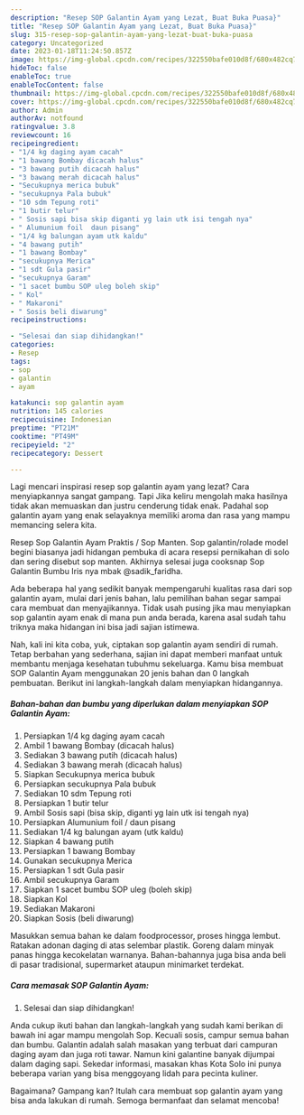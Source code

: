 ```yaml
---
description: "Resep SOP Galantin Ayam yang Lezat, Buat Buka Puasa}"
title: "Resep SOP Galantin Ayam yang Lezat, Buat Buka Puasa}"
slug: 315-resep-sop-galantin-ayam-yang-lezat-buat-buka-puasa
category: Uncategorized
date: 2023-01-18T11:24:50.857Z
image: https://img-global.cpcdn.com/recipes/322550bafe010d8f/680x482cq70/sop-galantin-ayam-foto-resep-utama.jpg
hideToc: false
enableToc: true
enableTocContent: false
thumbnail: https://img-global.cpcdn.com/recipes/322550bafe010d8f/680x482cq70/sop-galantin-ayam-foto-resep-utama.jpg
cover: https://img-global.cpcdn.com/recipes/322550bafe010d8f/680x482cq70/sop-galantin-ayam-foto-resep-utama.jpg
author: Admin
authorAv: notfound
ratingvalue: 3.8
reviewcount: 16
recipeingredient:
- "1/4 kg daging ayam cacah"
- "1 bawang Bombay dicacah halus"
- "3 bawang putih dicacah halus"
- "3 bawang merah dicacah halus"
- "Secukupnya merica bubuk"
- "secukupnya Pala bubuk"
- "10 sdm Tepung roti"
- "1 butir telur"
- " Sosis sapi bisa skip diganti yg lain utk isi tengah nya"
- " Alumunium foil  daun pisang"
- "1/4 kg balungan ayam utk kaldu"
- "4 bawang putih"
- "1 bawang Bombay"
- "secukupnya Merica"
- "1 sdt Gula pasir"
- "secukupnya Garam"
- "1 sacet bumbu SOP uleg boleh skip"
- " Kol"
- " Makaroni"
- " Sosis beli diwarung"
recipeinstructions:

- "Selesai dan siap dihidangkan!"
categories:
- Resep
tags:
- sop
- galantin
- ayam

katakunci: sop galantin ayam 
nutrition: 145 calories
recipecuisine: Indonesian
preptime: "PT21M"
cooktime: "PT49M"
recipeyield: "2"
recipecategory: Dessert

---
```



Lagi mencari inspirasi resep sop galantin ayam yang lezat? Cara menyiapkannya sangat gampang. Tapi Jika keliru mengolah maka hasilnya tidak akan memuaskan dan justru cenderung tidak enak. Padahal sop galantin ayam yang enak selayaknya memiliki aroma dan rasa yang mampu memancing selera kita.


Resep Sop Galantin Ayam Praktis / Sop Manten. Sop galantin/rolade model begini biasanya jadi hidangan pembuka di acara resepsi pernikahan di solo dan sering disebut sop manten. Akhirnya selesai juga cooksnap Sop Galantin Bumbu Iris nya mbak @sadik_faridha.

Ada beberapa hal yang sedikit banyak mempengaruhi kualitas rasa dari sop galantin ayam, mulai dari jenis bahan, lalu pemilihan bahan segar sampai cara membuat dan menyajikannya. Tidak usah pusing jika mau menyiapkan sop galantin ayam enak di mana pun anda berada, karena asal sudah tahu triknya maka hidangan ini bisa jadi sajian istimewa.


Nah, kali ini kita coba, yuk, ciptakan sop galantin ayam sendiri di rumah. Tetap berbahan yang sederhana, sajian ini dapat memberi manfaat untuk membantu menjaga kesehatan tubuhmu sekeluarga. Kamu bisa membuat SOP Galantin Ayam menggunakan 20 jenis bahan dan 0 langkah pembuatan. Berikut ini langkah-langkah dalam menyiapkan hidangannya.

<!--inarticleads1-->

##### Bahan-bahan dan bumbu yang diperlukan dalam menyiapkan SOP Galantin Ayam:

1. Persiapkan 1/4 kg daging ayam cacah
1. Ambil 1 bawang Bombay (dicacah halus)
1. Sediakan 3 bawang putih (dicacah halus)
1. Sediakan 3 bawang merah (dicacah halus)
1. Siapkan Secukupnya merica bubuk
1. Persiapkan secukupnya Pala bubuk
1. Sediakan 10 sdm Tepung roti
1. Persiapkan 1 butir telur
1. Ambil  Sosis sapi (bisa skip, diganti yg lain utk isi tengah nya)
1. Persiapkan  Alumunium foil / daun pisang
1. Sediakan 1/4 kg balungan ayam (utk kaldu)
1. Siapkan 4 bawang putih
1. Persiapkan 1 bawang Bombay
1. Gunakan secukupnya Merica
1. Persiapkan 1 sdt Gula pasir
1. Ambil secukupnya Garam
1. Siapkan 1 sacet bumbu SOP uleg (boleh skip)
1. Siapkan  Kol
1. Sediakan  Makaroni
1. Siapkan  Sosis (beli diwarung)


Masukkan semua bahan ke dalam foodprocessor, proses hingga lembut. Ratakan adonan daging di atas selembar plastik. Goreng dalam minyak panas hingga kecokelatan warnanya. Bahan-bahannya juga bisa anda beli di pasar tradisional, supermarket ataupun minimarket terdekat. 

<!--inarticleads2-->

##### Cara memasak SOP Galantin Ayam:


1. Selesai dan siap dihidangkan!

Anda cukup ikuti bahan dan langkah-langkah yang sudah kami berikan di bawah ini agar mampu mengolah Sop. Kecuali sosis, campur semua bahan dan bumbu. Galantin adalah salah masakan yang terbuat dari campuran daging ayam dan juga roti tawar. Namun kini galantine banyak dijumpai dalam daging sapi. Sekedar informasi, masakan khas Kota Solo ini punya beberapa varian yang bisa menggoyang lidah para pecinta kuliner. 

Bagaimana? Gampang kan? Itulah cara membuat sop galantin ayam yang bisa anda lakukan di rumah. Semoga bermanfaat dan selamat mencoba!
